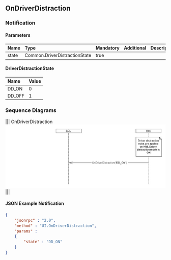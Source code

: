 ## OnDriverDistraction


### Notification

#### Parameters

|Name|Type|Mandatory|Additional|Description|
|:---|:---|:--------|:---------|:----------|
|state|Common.DriverDistractionState|true|||

#### DriverDistractionState

|Name|Value|
|:---|:----|
|DD_ON|0|
|DD_OFF|1|

### Sequence Diagrams
|||
OnDriverDistraction
![OnDriverDistraction](./assets/OnDriverDistraction.png)
|||

#### JSON Example Notification
```json
{
	"jsonrpc" : "2.0",
	"method" : "UI.OnDriverDistraction",
	"params" :
	{
		"state" : "DD_ON"
	}
}
```
